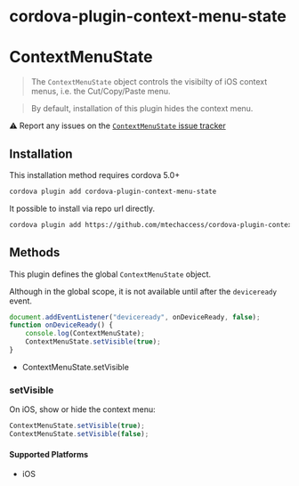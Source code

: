 # cordova-plugin-context-menu-state

# ContextMenuState

> The `ContextMenuState` object controls the visibilty of iOS context menus, i.e. the Cut/Copy/Paste menu.

> By default, installation of this plugin hides the context menu.

:warning: Report any issues on the [`ContextMenuState` issue tracker](https://github.com/mtechaccess/cordova-plugin-context-menu-state/issues)

## Installation

This installation method requires cordova 5.0+

```bash
cordova plugin add cordova-plugin-context-menu-state
```

It possible to install via repo url directly.

```bash
cordova plugin add https://github.com/mtechaccess/cordova-plugin-context-menu-state.git
```

## Methods

This plugin defines the global `ContextMenuState` object.

Although in the global scope, it is not available until after the `deviceready` event.

```javascript
document.addEventListener("deviceready", onDeviceReady, false);
function onDeviceReady() {
    console.log(ContextMenuState);
    ContextMenuState.setVisible(true);
}
```

* ContextMenuState.setVisible

### setVisible

On iOS, show or hide the context menu:

```javascript
ContextMenuState.setVisible(true);
ContextMenuState.setVisible(false);
```

#### Supported Platforms

* iOS
